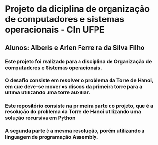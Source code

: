 # Projeto da diciplina de organização de computadores e sistemas operacionais - CIn UFPE
## Alunos: Alberis e Arlen Ferreira da Silva Filho
### Este projeto foi realizado para a disciplina de Organização de computadores e Sistemas operacionais.
### O desafio consiste em resolver o problema da Torre de Hanoi, em que deve-se mover os discos da primeira torre para a ultima utilizando uma torre auxiliar.
### Este repositório consiste na primeira parte do projeto, que é a resolução do problema da Torre de Hanoi utilizando uma solução recursiva em Python
### A segunda parte é a mesma resolução, porém utilizando a linguagem de programação Assembly.